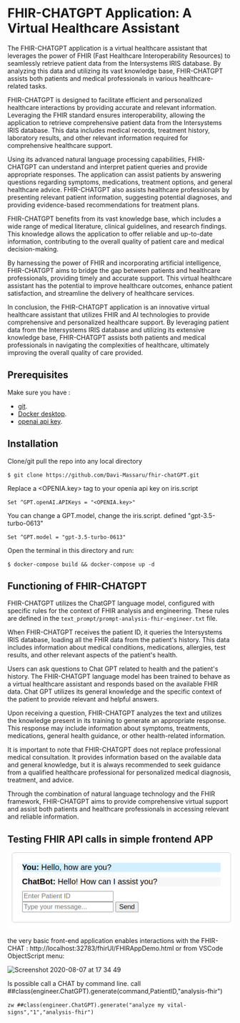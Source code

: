 # FHIR-CHATGPT Application: A Virtual Healthcare Assistant

The FHIR-CHATGPT application is a virtual healthcare assistant that leverages the power of FHIR (Fast Healthcare Interoperability Resources) to seamlessly retrieve patient data from the Intersystems IRIS database. By analyzing this data and utilizing its vast knowledge base, FHIR-CHATGPT assists both patients and medical professionals in various healthcare-related tasks.

FHIR-CHATGPT is designed to facilitate efficient and personalized healthcare interactions by providing accurate and relevant information. Leveraging the FHIR standard ensures interoperability, allowing the application to retrieve comprehensive patient data from the Intersystems IRIS database. This data includes medical records, treatment history, laboratory results, and other relevant information required for comprehensive healthcare support.

Using its advanced natural language processing capabilities, FHIR-CHATGPT can understand and interpret patient queries and provide appropriate responses. The application can assist patients by answering questions regarding symptoms, medications, treatment options, and general healthcare advice. FHIR-CHATGPT also assists healthcare professionals by presenting relevant patient information, suggesting potential diagnoses, and providing evidence-based recommendations for treatment plans.

FHIR-CHATGPT benefits from its vast knowledge base, which includes a wide range of medical literature, clinical guidelines, and research findings. This knowledge allows the application to offer reliable and up-to-date information, contributing to the overall quality of patient care and medical decision-making.

By harnessing the power of FHIR and incorporating artificial intelligence, FHIR-CHATGPT aims to bridge the gap between patients and healthcare professionals, providing timely and accurate support. This virtual healthcare assistant has the potential to improve healthcare outcomes, enhance patient satisfaction, and streamline the delivery of healthcare services.

In conclusion, the FHIR-CHATGPT application is an innovative virtual healthcare assistant that utilizes FHIR and AI technologies to provide comprehensive and personalized healthcare support. By leveraging patient data from the Intersystems IRIS database and utilizing its extensive knowledge base, FHIR-CHATGPT assists both patients and medical professionals in navigating the complexities of healthcare, ultimately improving the overall quality of care provided.

## Prerequisites
Make sure you have : 
- [git](https://git-scm.com/book/en/v2/Getting-Started-Installing-Git).
- [Docker desktop](https://www.docker.com/products/docker-desktop).
- [openai api key](https://platform.openai.com/account/api-keys).

## Installation 

Clone/git pull the repo into any local directory

```
$ git clone https://github.com/Davi-Massaru/fhir-chatGPT.git
```

Replace a <OPENIA.key> tag to your openia api key on iris.script

```
Set ^GPT.openAI.APIKeys = "<OPENIA.key>"
```


You can change a GPT.model, change the iris.script. defined "gpt-3.5-turbo-0613"

```
Set ^GPT.model = "gpt-3.5-turbo-0613"
```

Open the terminal in this directory and run:

```
$ docker-compose build && docker-compose up -d
```

## Functioning of FHIR-CHATGPT

FHIR-CHATGPT utilizes the ChatGPT language model, configured with specific rules for the context of FHIR analysis and engineering. These rules are defined in the `text_prompt/prompt-analysis-fhir-engineer.txt` file.

When FHIR-CHATGPT receives the patient ID, it queries the Intersystems IRIS database, loading all the FHIR data from the patient's history. This data includes information about medical conditions, medications, allergies, test results, and other relevant aspects of the patient's health.

Users can ask questions to Chat GPT related to health and the patient's history. The FHIR-CHATGPT language model has been trained to behave as a virtual healthcare assistant and responds based on the available FHIR data. Chat GPT utilizes its general knowledge and the specific context of the patient to provide relevant and helpful answers.

Upon receiving a question, FHIR-CHATGPT analyzes the text and utilizes the knowledge present in its training to generate an appropriate response. This response may include information about symptoms, treatments, medications, general health guidance, or other health-related information.

It is important to note that FHIR-CHATGPT does not replace professional medical consultation. It provides information based on the available data and general knowledge, but it is always recommended to seek guidance from a qualified healthcare professional for personalized medical diagnosis, treatment, and advice.

Through the combination of natural language technology and the FHIR framework, FHIR-CHATGPT aims to provide comprehensive virtual support and assist both patients and healthcare professionals in accessing relevant and reliable information.

## Testing FHIR API calls in simple frontend APP

<img src="https://raw.githubusercontent.com/Davi-Massaru/fhir-chatGPT/main/chat.png"></img>

the very basic front-end application enables interactions with the
FHIR-CHAT : http://localhost:32783/fhirUI/FHIRAppDemo.html or from VSCode ObjectScript menu:

<img width="616" alt="Screenshot 2020-08-07 at 17 34 49" src="https://user-images.githubusercontent.com/2781759/89657546-ea5fc500-d8d5-11ea-97ed-6fbbf84da655.png">

Is possible call a CHAT by command line. call ##class(engineer.ChatGPT).generate(command,PatientID,"analysis-fhir")

```
zw ##class(engineer.ChatGPT).generate("analyze my vital-signs","1","analysis-fhir")
```
